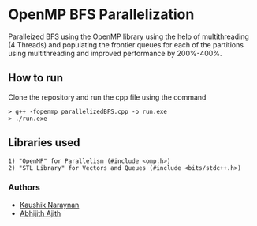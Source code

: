 # OpenMP BFS Parallelization
Paralleized BFS using the OpenMP library using the help of multithreading (4 Threads) and populating the frontier queues for each of the partitions using multithreading and improved performance by 200%-400%.

## How to run
Clone the repository and run the cpp file using the command
```
> g++ -fopenmp parallelizedBFS.cpp -o run.exe
> ./run.exe
```

## Libraries used
```
1) "OpenMP" for Parallelism (#include <omp.h>)
2) "STL Library" for Vectors and Queues (#include <bits/stdc++.h>)
```

### Authors
* [Kaushik Naraynan](https://github.com/kaushikn07)
* [Abhijith Ajith](https://github.com/AAbhijithA)


